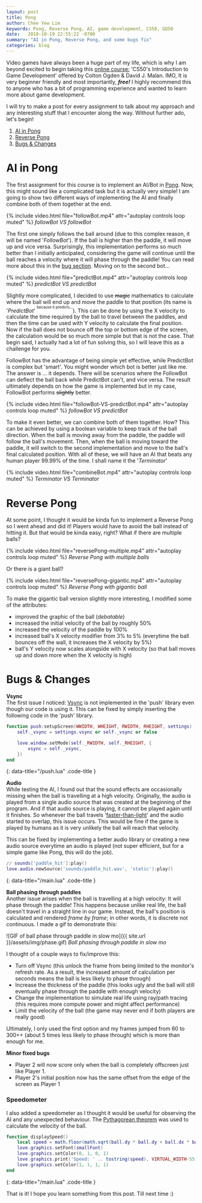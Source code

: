 ```yaml
---
layout: post
title: Pong
author: Chee Yew Lim
keywords: Pong, Reverse Pong, AI, game development, CS50, GD50 
date:   2018-10-19 22:55:22 -0700
summary: "AI in Pong, Reverse Pong, and some bugs fix"
categories: blog
---
```


Video games have always been a huge part of my life, which is why I am beyond excited to begin taking this [online course:][online-course] 'CS50's Introduction to Game Development' offered by Colton Ogden & David J. Malan. IMO, It is very beginner friendly and most importantly, ***free!*** I highly recommend this to anyone who has a bit of programming experience and wanted to learn more about game development. 

I will try to make a post for every assignment to talk about my approach and any interesting stuff that I encounter along the way. Without further ado, let's begin!

1. [AI in Pong](#ai-in-pong)
2. [Reverse Pong](#reverse-pong)
3. [Bugs & Changes](#bugs--changes)

# AI in Pong
The first assignment for this course is to implement an AI/Bot in [Pong][pong]. Now, this might sound like a complicated task but it is actually very simple! I am going to show two different ways of implementing the AI and finally combine both of them together at the end.  

{% include video.html file="followBot.mp4" attr="autoplay controls loop muted" %}
*followBot VS followBot*  
  
The first one simply follows the ball around (due to this complex reason, it will be named '*FollowBot*'). If the ball is higher than the paddle, it will move up and vice versa. Surprisingly, this implementation performs so much better than I initially anticipated, considering the game will continue until the ball reaches a velocity where it will phase through the paddle! You can read more about this in the [bug section](#bugs--changes). Moving on to the second bot...

{% include video.html file="predictBot.mp4" attr="autoplay controls loop muted" %}
*predictBot VS predictBot*

Slightly more complicated, I decided to use ~~magic~~ mathematics to calculate where the ball will end up and move the paddle to that position (its name is '*PredictBot*' <sup><sup>because it predicts...</sup></sup>). This can be done by using the X velocity to calculate the time required by the ball to travel between the paddles, and then the time can be used with Y velocity to calculate the final position. Now if the ball does not bounce off the top or bottom edge of the screen, the calculation would be so much more simple but that is not the case. That begin said, I actually had a lot of fun solving this, so I will leave this as a challenge for you. 

FollowBot has the advantage of being simple yet effective, while PredictBot is complex but 'smart'. You might wonder which bot is better just like me. The answer is ... it depends. There will be scenarios where the FollowBot can deflect the ball back while PredictBot can't, and vice versa. The result ultimately depends on how the game is implemented but in my case, FollowBot performs ~~slightly~~ better. 

{% include video.html file="followBot-VS-predictBot.mp4" attr="autoplay controls loop muted" %}
*followBot VS predictBot*
     
To make it even better, we can combine both of them together. How? This can be achieved by using a boolean variable to keep track of the ball direction. When the ball is moving away from the paddle, the paddle will follow the ball's movement. Then, when the ball is moving toward the paddle, it will switch to the second implementation and move to the ball's final calculated position. With all of these, we will have an AI that beats any human player 99.99% of the time. I shall name it the '*Terminator*'

{% include video.html file="combineBot.mp4" attr="autoplay controls loop muted" %}
*Terminator VS Terminator*

# Reverse Pong
At some point, I thought it would be kinda fun to implement a Reverse Pong so I went ahead and did it! Players would have to avoid the ball instead of hitting it. But that would be kinda easy, right? What if there are multiple balls?

{% include video.html file="reversePong-multiple.mp4" attr="autoplay controls loop muted" %}
*Reverse Pong with multiple balls* 

Or there is a giant ball?

{% include video.html file="reversePong-gigantic.mp4" attr="autoplay controls loop muted" %}
*Reverse Pong with gigantic ball*

To make the gigantic ball version slightly more interesting, I modified some of the attributes:
- improved the graphic of the ball (*debatable*)
- increased the initial velocity of the ball by roughly 50%
- increased the velocity of the paddle by 100%
- increased ball's X velocity modifier from 3% to 5% (everytime the ball  bounces off the wall, it increases the X velocity by 5%)  
- ball's Y velocity now scales alongside with X velocity (so that ball moves up and down more when the X velocity is high)

# Bugs & Changes

**Vsync**  
The first issue I noticed: [Vsync][vsync] is not implemented in the 'push' library even though our code is using it. This can be fixed by simply inserting the following code in the 'push' library. 

```lua
function push:setupScreen(WWIDTH, WHEIGHT, RWIDTH, RHEIGHT, settings)
	self._vsync = settings.vsync or self._vsync or false

	love.window.setMode(self._RWIDTH, self._RHEIGHT, {
		vsync = self._vsync,
	})
end
```
{: data-title="/push.lua" .code-title }

**Audio**  
While testing the AI, I found out that the sound effects are occasionally missing when the ball is travelling at a high velocity. Originally, the audio is played from a single audio source that was created at the beginning of the program. And if that audio source is playing, it cannot be played again until it finishes. So whenever the ball travels '[faster-than-light][faster-than-light]' and the audio started to overlap, this issue occurs. This would be fine if the game is played by humans as it is very unlikely the ball will reach that velocity.
  
This can be fixed by implementing a better audio library or creating a new audio source everytime an audio is played (not super efficient, but for a simple game like Pong, this will do the job).  

```lua
// sounds['paddle_hit']:play()
love.audio.newSource('sounds/paddle_hit.wav', 'static'):play()
```
{: data-title="/main.lua" .code-title }


**Ball phasing through paddles**  
Another issue arises when the ball is travelling at a high velocity: It will phase through the paddle! This happens because unlike real life, the ball doesn't travel in a straight line in our game. Instead, the ball's position is calculated and rendered *frame by frame*; in other words, it is discrete not continuous. I made a gif to demonstrate this: 

![GIF of ball phase through paddle in slow mo]({{ site.url }}/assets/img/phase.gif)
*Ball phasing through paddle in slow mo*

I thought of  a couple ways to fix/improve this: 
 - Turn off Vsync (this unlock the frame from being limited to the monitor's refresh rate. As a result, the increased amount of calculation per seconds means the ball is less likely to phase through)
 - Increase the thickness of the paddle (this looks ugly and the ball will still eventually phase through the paddle with enough velocity)
 - Change the implementation to simulate real life using ray/path tracing (this requires more compute power and might affect performance)
 - Limit the velocity of the ball (the game may never end if both players are really good)

Ultimately, I only used the first option  and my frames jumped from 60 to 300++ (about 5 times less likely to phase through) which is more than enough for me.   

**Minor fixed bugs**
- Player 2 will now score only when the ball is completely offscreen just like Player 1.
- Player 2's initial position now has the same offset from the edge of the screen as Player 1 

### Speedometer 
I also added a speedometer as I thought it would be useful for observing the AI and any unexpected behaviour. The [Pythagorean theorem][pythagorean-theorem] was used to calculate the velocity of the ball. 

```lua
function displaySpeed()
	local speed = math.floor(math.sqrt(ball.dy * ball.dy + ball.dx * ball.dx))
	love.graphics.setFont(smallFont)
	love.graphics.setColor(0, 1, 0, 1)
	love.graphics.print('Speed: ' .. tostring(speed), VIRTUAL_WIDTH-55, 10)
	love.graphics.setColor(1, 1, 1, 1)
end
```
{: data-title="/main.lua" .code-title }

That is it! I hope you learn something from this post. Till next time :)

[online-course]: https://courses.edx.org/courses/course-v1:HarvardX+CS50G+Games/course/
[pong]: https://en.wikipedia.org/wiki/Pong
[vsync]: https://en.wikipedia.org/wiki/Analog_television#Vertical_synchronization
[pythagorean-theorem]: https://en.wikipedia.org/wiki/Pythagorean_theorem
[faster-than-light]: https://en.wikipedia.org/wiki/FTL:_Faster_Than_Light